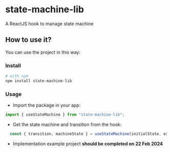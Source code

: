 # state-machine-lib

A ReactJS hook to manage state machine

## How to use it?

You can use the project in this way:

### Install
```bash
# with npm
npm install state-machine-lib
```

### Usage

- Import the package in your app:
```js
import { useStateMachine } from "state-machine-lib";
```

- Get the state machine and transition from the hook:
```js
  const { transition, machineState } = useStateMachine(initialState, example);
```

- Implementation example project
**should be completed on 22 Feb 2024**
